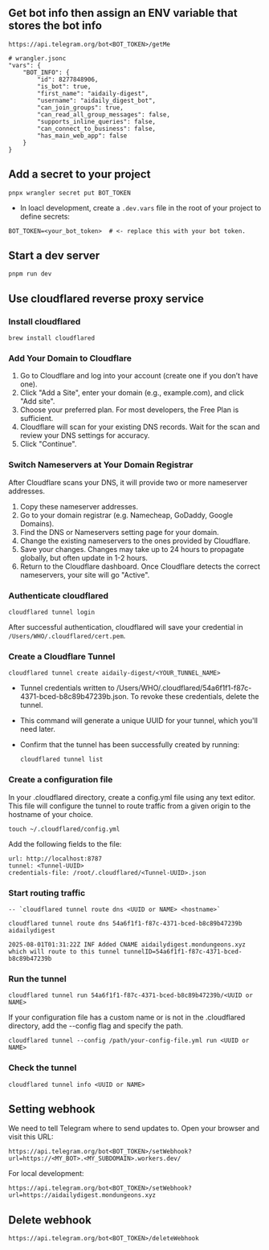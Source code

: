 ## Get bot info then assign an ENV variable that stores the bot info

```
https://api.telegram.org/bot<BOT_TOKEN>/getMe
```

```
# wrangler.jsonc
"vars": {
    "BOT_INFO": {
        "id": 8277848906,
        "is_bot": true,
        "first_name": "aidaily-digest",
        "username": "aidaily_digest_bot",
        "can_join_groups": true,
        "can_read_all_group_messages": false,
        "supports_inline_queries": false,
        "can_connect_to_business": false,
        "has_main_web_app": false
    }
}
```

## Add a secret to your project

```
pnpx wrangler secret put BOT_TOKEN
```

- In loacl development, create a `.dev.vars` file in the root of your project to define secrets:

```
BOT_TOKEN=<your_bot_token>  # <- replace this with your bot token.
```

## Start a dev server

```
pnpm run dev
```

## Use cloudflared reverse proxy service

### Install cloudflared

```
brew install cloudflared
```

### Add Your Domain to Cloudflare

1. Go to Cloudflare and log into your account (create one if you don’t have one).
2. Click "Add a Site", enter your domain (e.g., example.com), and click "Add site".
3. Choose your preferred plan. For most developers, the Free Plan is sufficient.
4. Cloudflare will scan for your existing DNS records. Wait for the scan and review your DNS settings for accuracy.
5. Click "Continue".

### Switch Nameservers at Your Domain Registrar

After Cloudflare scans your DNS, it will provide two or more nameserver addresses.

1. Copy these nameserver addresses.
2. Go to your domain registrar (e.g. Namecheap, GoDaddy, Google Domains).
3. Find the DNS or Nameservers setting page for your domain.
4. Change the existing nameservers to the ones provided by Cloudflare.
5. Save your changes.
   Changes may take up to 24 hours to propagate globally, but often update in 1-2 hours.
6. Return to the Cloudflare dashboard. Once Cloudflare detects the correct nameservers, your site will go "Active".

### Authenticate cloudflared

```
cloudflared tunnel login
```

After successful authentication, cloudflared will save your credential in `/Users/WHO/.cloudflared/cert.pem`.

### Create a Cloudflare Tunnel

```
cloudflared tunnel create aidaily-digest/<YOUR_TUNNEL_NAME>
```

- Tunnel credentials written to /Users/WHO/.cloudflared/54a6f1f1-f87c-4371-bced-b8c89b47239b.json. To revoke these credentials, delete the tunnel.

- This command will generate a unique UUID for your tunnel, which you'll need later.

- Confirm that the tunnel has been successfully created by running:
  ```
  cloudflared tunnel list
  ```

### Create a configuration file

In your .cloudflared directory, create a config.yml file using any text editor. This file will configure the tunnel to route traffic from a given origin to the hostname of your choice.

```
touch ~/.cloudflared/config.yml
```

Add the following fields to the file:

```
url: http://localhost:8787
tunnel: <Tunnel-UUID>
credentials-file: /root/.cloudflared/<Tunnel-UUID>.json
```

### Start routing traffic

```
-- `cloudflared tunnel route dns <UUID or NAME> <hostname>`

cloudflared tunnel route dns 54a6f1f1-f87c-4371-bced-b8c89b47239b aidailydigest

2025-08-01T01:31:22Z INF Added CNAME aidailydigest.mondungeons.xyz which will route to this tunnel tunnelID=54a6f1f1-f87c-4371-bced-b8c89b47239b
```

### Run the tunnel

```
cloudflared tunnel run 54a6f1f1-f87c-4371-bced-b8c89b47239b/<UUID or NAME>
```

If your configuration file has a custom name or is not in the .cloudflared directory, add the --config flag and specify the path.

```
cloudflared tunnel --config /path/your-config-file.yml run <UUID or NAME>

```

### Check the tunnel

```
cloudflared tunnel info <UUID or NAME>
```

## Setting webhook

We need to tell Telegram where to send updates to. Open your browser and visit this URL:

```
https://api.telegram.org/bot<BOT_TOKEN>/setWebhook?url=https://<MY_BOT>.<MY_SUBDOMAIN>.workers.dev/
```

For local development:

```
https://api.telegram.org/bot<BOT_TOKEN>/setWebhook?url=https://aidailydigest.mondungeons.xyz
```

## Delete webhook

```
https://api.telegram.org/bot<BOT_TOKEN>/deleteWebhook
```
